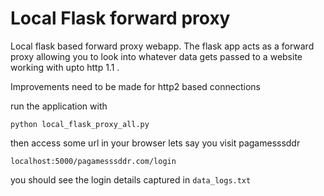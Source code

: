 # Local Flask forward proxy

Local flask based forward proxy webapp. The flask app acts as a forward proxy allowing you to look into whatever data gets passed to a website working with upto http 1.1 .


Improvements need to be made for http2 based connections

run the application with

`python local_flask_proxy_all.py`

then access some url in your browser lets say you visit pagamesssddr

`localhost:5000/pagamesssddr.com/login`

you should see the login details captured in `data_logs.txt`
